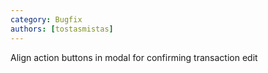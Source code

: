 ```yaml
---
category: Bugfix
authors: [tostasmistas]
---
```


Align action buttons in modal for confirming transaction edit
